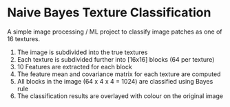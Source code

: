 # Naive Bayes Texture Classification
A simple image processing / ML project to classify image patches as one of 16 textures.

1. The image is subdivided into the true textures
2. Each texture is subdivided further into [16x16] blocks (64 per texture)
3. 10 Features are extracted for each block
4. The feature mean and covariance matrix for each texture are computed
5. All blocks in the image (64 x 4 x 4 = 1024) are classified using Bayes rule
6. The classification results are overlayed with colour on the original image
